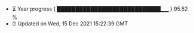 - ⏳ Year progress { ████████████████████████████▁▁ } 95.52 %
- ⏰ Updated on Wed, 15 Dec 2021 15:22:39 GMT

